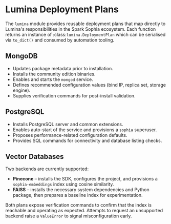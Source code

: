 # Lumina Deployment Plans

The ``lumina`` module provides reusable deployment plans that map directly to
Lumina's responsibilities in the Spark Sophia ecosystem. Each function returns
an instance of :class:`lumina.DeploymentPlan` which can be serialised via
``to_dict()`` and consumed by automation tooling.

## MongoDB

- Updates package metadata prior to installation.
- Installs the community edition binaries.
- Enables and starts the ``mongod`` service.
- Defines recommended configuration values (bind IP, replica set, storage
  engine).
- Supplies verification commands for post-install validation.

## PostgreSQL

- Installs PostgreSQL server and common extensions.
- Enables auto-start of the service and provisions a ``sophia`` superuser.
- Proposes performance-related configuration defaults.
- Provides SQL commands for connectivity and database listing checks.

## Vector Databases

Two backends are currently supported:

- **Pinecone** – installs the SDK, configures the project, and provisions a
  ``sophia-embeddings`` index using cosine similarity.
- **FAISS** – installs the necessary system dependencies and Python package,
  then prepares a baseline index for experimentation.

Both plans expose verification commands to confirm that the index is reachable
and operating as expected. Attempts to request an unsupported backend raise a
``ValueError`` to signal misconfiguration early.

